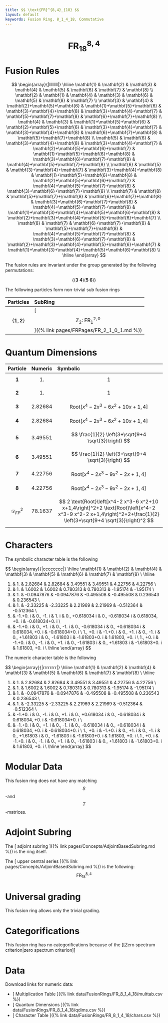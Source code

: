 ```yaml
---
title: $$ \text{FR}^{8,4}_{18} $$
layout: default
keywords: Fusion Ring, 8_1_4_18, Commutative
---
```

# $$ \text{FR}^{8,4}_{18} $$


# Fusion Rules

$$
\begin{array}{|llllllll|}
\hline
 \mathbf{1} & \mathbf{2} & \mathbf{3} & \mathbf{4} & \mathbf{5} & \mathbf{6} & \mathbf{7} & \mathbf{8} \\
 \mathbf{2} & \mathbf{1} & \mathbf{4} & \mathbf{3} & \mathbf{6} & \mathbf{5} & \mathbf{8} & \mathbf{7} \\
 \mathbf{3} & \mathbf{4} & \mathbf{2}+\mathbf{5}+\mathbf{6} & \mathbf{1}+\mathbf{5}+\mathbf{6} & \mathbf{3}+\mathbf{4}+\mathbf{8} & \mathbf{3}+\mathbf{4}+\mathbf{7} & \mathbf{5}+\mathbf{7}+\mathbf{8} & \mathbf{6}+\mathbf{7}+\mathbf{8} \\
 \mathbf{4} & \mathbf{3} & \mathbf{1}+\mathbf{5}+\mathbf{6} & \mathbf{2}+\mathbf{5}+\mathbf{6} & \mathbf{3}+\mathbf{4}+\mathbf{7} & \mathbf{3}+\mathbf{4}+\mathbf{8} & \mathbf{6}+\mathbf{7}+\mathbf{8} & \mathbf{5}+\mathbf{7}+\mathbf{8} \\
 \mathbf{5} & \mathbf{6} & \mathbf{3}+\mathbf{4}+\mathbf{8} & \mathbf{3}+\mathbf{4}+\mathbf{7} & \mathbf{2}+\mathbf{5}+\mathbf{6}+\mathbf{7} & \mathbf{1}+\mathbf{5}+\mathbf{6}+\mathbf{8} & \mathbf{3}+\mathbf{6}+\mathbf{7}+\mathbf{8} & \mathbf{4}+\mathbf{5}+\mathbf{7}+\mathbf{8} \\
 \mathbf{6} & \mathbf{5} & \mathbf{3}+\mathbf{4}+\mathbf{7} & \mathbf{3}+\mathbf{4}+\mathbf{8} & \mathbf{1}+\mathbf{5}+\mathbf{6}+\mathbf{8} & \mathbf{2}+\mathbf{5}+\mathbf{6}+\mathbf{7} & \mathbf{4}+\mathbf{5}+\mathbf{7}+\mathbf{8} & \mathbf{3}+\mathbf{6}+\mathbf{7}+\mathbf{8} \\
 \mathbf{7} & \mathbf{8} & \mathbf{5}+\mathbf{7}+\mathbf{8} & \mathbf{6}+\mathbf{7}+\mathbf{8} & \mathbf{3}+\mathbf{6}+\mathbf{7}+\mathbf{8} & \mathbf{4}+\mathbf{5}+\mathbf{7}+\mathbf{8} & \mathbf{1}+\mathbf{3}+\mathbf{4}+\mathbf{5}+\mathbf{6}+\mathbf{8} & \mathbf{2}+\mathbf{3}+\mathbf{4}+\mathbf{5}+\mathbf{6}+\mathbf{7} \\
 \mathbf{8} & \mathbf{7} & \mathbf{6}+\mathbf{7}+\mathbf{8} & \mathbf{5}+\mathbf{7}+\mathbf{8} & \mathbf{4}+\mathbf{5}+\mathbf{7}+\mathbf{8} & \mathbf{3}+\mathbf{6}+\mathbf{7}+\mathbf{8} & \mathbf{2}+\mathbf{3}+\mathbf{4}+\mathbf{5}+\mathbf{6}+\mathbf{7} & \mathbf{1}+\mathbf{3}+\mathbf{4}+\mathbf{5}+\mathbf{6}+\mathbf{8} \\
\hline
\end{array}
$$


The fusion rules are invariant under the group generated by the following permutations:

$$ \{(\mathbf{3} \  \mathbf{4}) (\mathbf{5} \  \mathbf{6})\} $$


The following particles form non-trivial sub fusion rings

| Particles | SubRing |
| :------ | :------ |
| $$ \{\mathbf{1},\mathbf{2}\} $$ | [ $$ \mathbb{Z}_2:\ \text{FR}^{2,0}_{1} $$ ]({% link pages/FRPages/FR_2_1_0_1.md %}) |

# Quantum Dimensions

| Particle | Numeric | Symbolic |
| :------ | :------ | :------ |
| $$ \mathbf{1} $$ | $$ 1. $$ | $$ 1 $$ |
| $$ \mathbf{2} $$ | $$ 1. $$ | $$ 1 $$ |
| $$ \mathbf{3} $$ | $$ 2.82684 $$ | $$ \text{Root}\left[x^4-2 x^3-6 x^2+10 x+1,4\right] $$ |
| $$ \mathbf{4} $$ | $$ 2.82684 $$ | $$ \text{Root}\left[x^4-2 x^3-6 x^2+10 x+1,4\right] $$ |
| $$ \mathbf{5} $$ | $$ 3.49551 $$ | $$ \frac{1}{2} \left(3+\sqrt{9+4 \sqrt{3}}\right) $$ |
| $$ \mathbf{6} $$ | $$ 3.49551 $$ | $$ \frac{1}{2} \left(3+\sqrt{9+4 \sqrt{3}}\right) $$ |
| $$ \mathbf{7} $$ | $$ 4.22756 $$ | $$ \text{Root}\left[x^4-2 x^3-9 x^2-2 x+1,4\right] $$ |
| $$ \mathbf{8} $$ | $$ 4.22756 $$ | $$ \text{Root}\left[x^4-2 x^3-9 x^2-2 x+1,4\right] $$ |
| $$ \mathcal{D}_{FP}^2 $$ | $$ 78.1637 $$ | $$ 2 \text{Root}\left[x^4-2 x^3-6 x^2+10 x+1,4\right]^2+2 \text{Root}\left[x^4-2 x^3-9 x^2-2 x+1,4\right]^2+2+\frac{1}{2} \left(3+\sqrt{9+4 \sqrt{3}}\right)^2 $$ |

# Characters

The symbolic character table is the following

$$
\begin{array}{|cccccccc|}
\hline
 \mathbf{1} & \mathbf{2} & \mathbf{4} & \mathbf{3} & \mathbf{5} & \mathbf{6} & \mathbf{7} & \mathbf{8} \\
\hline
 1. & 1. & 2.82684 & 2.82684 & 3.49551 & 3.49551 & 4.22756 & 4.22756 \\
 1. & 1. & 1.6002 & 1.6002 & 0.780313 & 0.780313 & -1.95174 & -1.95174 \\
 1. & 1. & -0.0947876 & -0.0947876 & -0.495508 & -0.495508 & 0.236543 & 0.236543 \\
 1. & 1. & -2.33225 & -2.33225 & 2.21969 & 2.21969 & -0.512364 & -0.512364 \\
 1. & -1.+0. i & 0.\, -1. i & 1. i & 0.\, +0.618034 i & 0.\, -0.618034 i & 0.618034\, +0. i & -0.618034+0. i \\
 1. & -1.+0. i & 0.\, +1. i & 0.\, -1. i & 0.\, -0.618034 i & 0.\, +0.618034 i & 0.618034\, +0. i & -0.618034+0. i \\
 1.\, +0. i & -1.+0. i & 0.\, +1. i & 0.\, -1. i & 0.\, +1.61803 i & 0.\, -1.61803 i & -1.61803+0. i & 1.61803\, +0. i \\
 1.\, +0. i & -1.+0. i & 0.\, -1. i & 0.\, +1. i & 0.\, -1.61803 i & 0.\, +1.61803 i & -1.61803+0. i & 1.61803\, +0. i \\
\hline
\end{array}
$$

The numeric character table is the following

$$
\begin{array}{|rrrrrrrr|}
\hline
 \mathbf{1} & \mathbf{2} & \mathbf{4} & \mathbf{3} & \mathbf{5} & \mathbf{6} & \mathbf{7} & \mathbf{8} \\
\hline
 1. & 1. & 2.82684 & 2.82684 & 3.49551 & 3.49551 & 4.22756 & 4.22756 \\
 1. & 1. & 1.6002 & 1.6002 & 0.780313 & 0.780313 & -1.95174 & -1.95174 \\
 1. & 1. & -0.0947876 & -0.0947876 & -0.495508 & -0.495508 & 0.236543 & 0.236543 \\
 1. & 1. & -2.33225 & -2.33225 & 2.21969 & 2.21969 & -0.512364 & -0.512364 \\
 1. & -1.+0. i & 0.\, -1. i & 0.\, +1. i & 0.\, +0.618034 i & 0.\, -0.618034 i & 0.618034\, +0. i & -0.618034+0. i \\
 1. & -1.+0. i & 0.\, +1. i & 0.\, -1. i & 0.\, -0.618034 i & 0.\, +0.618034 i & 0.618034\, +0. i & -0.618034+0. i \\
 1.\, +0. i & -1.+0. i & 0.\, +1. i & 0.\, -1. i & 0.\, +1.61803 i & 0.\, -1.61803 i & -1.61803+0. i & 1.61803\, +0. i \\
 1.\, +0. i & -1.+0. i & 0.\, -1. i & 0.\, +1. i & 0.\, -1.61803 i & 0.\, +1.61803 i & -1.61803+0. i & 1.61803\, +0. i \\
\hline
\end{array}
$$

# Modular Data

This fusion ring does not have any matching $$ S $$-and $$ T $$-matrices.

# Adjoint Subring

The [ adjoint subring ]({% link pages/Concepts/AdjointBasedSubring.md %}) is the ring itself.

The [ upper central series ]({% link pages/Concepts/AdjointBasedSubring.md %}) is the following:
$$ \text{FR}^{8,4}_{18} $$

# Universal grading

This fusion ring allows only the trivial grading.

# Categorifications

This fusion ring has no categorifications because of the [[Zero spectrum criterion|zero spectrum criterion]]

# Data

Download links for numeric data:

* [ Multiplication Table ]({% link data/FusionRings/FR_8_1_4_18/multtab.csv %})
* [ Quantum Dimensions ]({% link data/FusionRings/FR_8_1_4_18/qdims.csv %})
* [ Character Table ]({% link data/FusionRings/FR_8_1_4_18/chars.csv %})